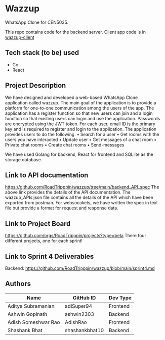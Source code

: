 # Wazzup
WhatsApp Clone for CEN5035.

This repo contains code for the backend server.
Client app code is in [wazzup-client](https://github.com/RoadTripppin/wazzup-client)

## Tech stack (to be) used
- Go
- React

## Project Description
We have designed and developed a web-based WhatsApp Clone application called wazzup. The main goal of the application is to provide a platform for one-to-one communication among the users of the app. The application has a register function so that new users can join and a login function so that existing users can login and use the application. Passwords are encrypted using the JWT token. For each user, email ID is the primary key and is required to register and login to the application. The application provides users to do the following:
•	Search for a user
•	Get rooms with the users you have interacted
•	Update user
•	Get messages of a chat room
•	Private chat rooms
•	Create chat rooms
•	Send-messages

We have used Golang for backend, React for frontend and SQLlite as the storage database. 

## Link to API documentation
https://github.com/RoadTripppin/wazzup/tree/main/backend_API_spec 
The above link provides the details of the API documentation. The wazzup_APIs.json file contains all the details of the API which have been exported from postman. For websocokets, we have written the spec in text file but provide a format for request and response data. 

## Link to Project Board
https://github.com/orgs/RoadTripppin/projects?type=beta
There four different projects, one for each sprint!

## Link to Sprint 4 Deliverables
Backend: https://github.com/RoadTripppin/wazzup/blob/main/sprint4.md

## Authors
| Name | GitHub ID | Dev Type |
|------|-----------|----------|
|Aditya Subramanian|adiSuper94|Frontend|
|Ashwin Gopinath|ashwin2303|Backend|
|Adish Someshwar Rao|AdishRao|Frontend|
|Shashank Bhat|shashankbhat10|Backend|
